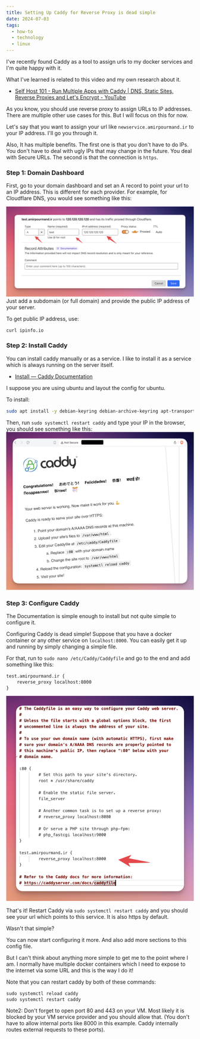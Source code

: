 ```yaml
---
title: Setting Up Caddy for Reverse Proxy is dead simple
date: 2024-07-03
tags:
  - how-to
  - technology
  - linux
---
```

I've recently found Caddy as a tool to assign urls to my docker services and I'm quite happy with it. 

What I've learned is related to this video and my own research about it. 

- [Self Host 101 - Run Multiple Apps with Caddy | DNS, Static Sites, Reverse Proxies and Let's Encrypt - YouTube](https://www.youtube.com/watch?v=mLznVlBAtcg)

As you know, you should use reverse proxy to assign URLs to IP addresses. There are multiple other use cases for this. But I will focus on this for now. 

Let's say that you want to assign your url like `newservice.amirpourmand.ir` to your IP address. I'll go you through it. 

Also, It has multiple benefits. The first one is that you don't have to do IPs. You don't have to deal with ugly IPs that may change in the future. You deal with Secure URLs. The second is that the connection is `https`. 

### Step 1: Domain Dashboard
First, go to your domain dashboard and set an A record to point your url to an IP address. This is different for each provider. For example, for Cloudflare DNS, you would see something like this:

![](Domain_dashboard.png)
Just add a subdomain (or full domain) and provide the public IP address of your server. 

To get public IP address, use:
```
curl ipinfo.io
```
### Step 2: Install  Caddy
You can install caddy manually or as a service. I like to install it as a service which is always running on the server itself. 

- [Install — Caddy Documentation](https://caddyserver.com/docs/install)

I suppose you are using ubuntu and layout the config for ubuntu. 

To install:
```bash
sudo apt install -y debian-keyring debian-archive-keyring apt-transport-https curl curl -1sLf 'https://dl.cloudsmith.io/public/caddy/stable/gpg.key' | sudo gpg --dearmor -o /usr/share/keyrings/caddy-stable-archive-keyring.gpg curl -1sLf 'https://dl.cloudsmith.io/public/caddy/stable/debian.deb.txt' | sudo tee /etc/apt/sources.list.d/caddy-stable.list sudo apt update sudo apt install caddy
```

Then, run `sudo systemctl restart caddy` and type your IP in the browser, you should see something like this:
![](Caddy_url.png)
### Step 3: Configure Caddy
The Documentation is simple enough to install but not quite simple to configure it. 

Configuring Caddy is dead simple! Suppose that you have a docker container or any other service on `localhost:8000`. You can easily get it up and running by simply changing a simple file.

For that, run to `sudo nano /etc/Caddy/Caddyfile` and go to the end and add something like this:

```
test.amirpourmand.ir {
	reverse_proxy localhost:8000
}
```

![](Caddyfile.png)

That's it! Restart Caddy via `sudo systemctl restart caddy` and you should see your url which points to this service. It is also https by default. 

Wasn't that simple? 

You can now start configuring it more. And also add more sections to this config file. 

But I can't think about anything more simple to get me to the point where I am. I normally have multiple docker containers which I need to expose to the internet via some URL and this is the way I do it! 

Note that you can restart caddy by both of these commands:
```
sudo systemctl reload caddy
sudo systemctl restart caddy
```

Note2: Don't forget to open port 80 and 443 on your VM. Most likely it is blocked by your VM service provider and you should allow that. (You don't have to allow internal ports like 8000 in this example. Caddy internally routes external requests to these ports).
